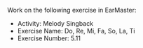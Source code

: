 Work on the following exercise in EarMaster:
- Activity: Melody Singback
- Exercise Name: Do, Re, Mi, Fa, So, La, Ti
- Exercise Number: 5.11
